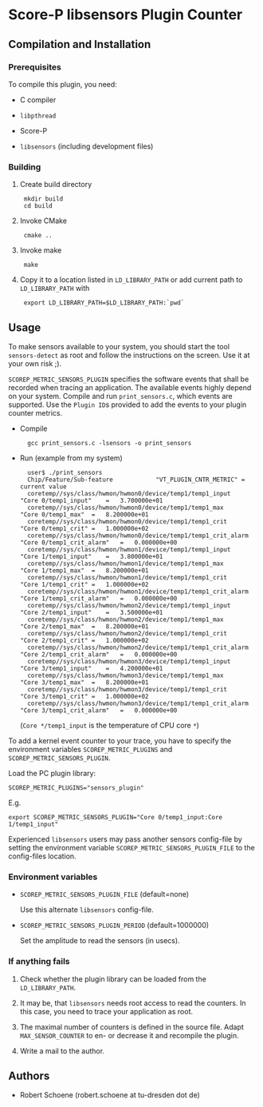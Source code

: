 # Score-P libsensors Plugin Counter

## Compilation and Installation

### Prerequisites

To compile this plugin, you need:

* C compiler

* `libpthread`

* Score-P

* `libsensors` (including development files)

### Building

1. Create build directory

        mkdir build
        cd build

2. Invoke CMake

        cmake ..

2. Invoke make

        make

3. Copy it to a location listed in `LD_LIBRARY_PATH` or add current path to `LD_LIBRARY_PATH` with

        export LD_LIBRARY_PATH=$LD_LIBRARY_PATH:`pwd`

## Usage

To make sensors available to your system, you should start the tool `sensors-detect` as root and
follow the instructions on the screen. Use it at your own risk ;).

`SCOREP_METRIC_SENSORS_PLUGIN` specifies the software events that shall be recorded when tracing an
application. The available events highly depend on your system. Compile and run `print_sensors.c`,
which events are supported. Use the `Plugin ID`s provided to add the events to your plugin counter
metrics.

* Compile

        gcc print_sensors.c -lsensors -o print_sensors

* Run (example from my system)

        user$ ./print_sensors
        Chip/Feature/Sub-feature            "VT_PLUGIN_CNTR_METRIC" =   current value
        coretemp//sys/class/hwmon/hwmon0/device/temp1/temp1_input           "Core 0/temp1_input"    =   3.700000e+01
        coretemp//sys/class/hwmon/hwmon0/device/temp1/temp1_max         "Core 0/temp1_max"  =   8.200000e+01
        coretemp//sys/class/hwmon/hwmon0/device/temp1/temp1_crit            "Core 0/temp1_crit" =   1.000000e+02
        coretemp//sys/class/hwmon/hwmon0/device/temp1/temp1_crit_alarm          "Core 0/temp1_crit_alarm"   =   0.000000e+00
        coretemp//sys/class/hwmon/hwmon1/device/temp1/temp1_input           "Core 1/temp1_input"    =   3.800000e+01
        coretemp//sys/class/hwmon/hwmon1/device/temp1/temp1_max         "Core 1/temp1_max"  =   8.200000e+01
        coretemp//sys/class/hwmon/hwmon1/device/temp1/temp1_crit            "Core 1/temp1_crit" =   1.000000e+02
        coretemp//sys/class/hwmon/hwmon1/device/temp1/temp1_crit_alarm          "Core 1/temp1_crit_alarm"   =   0.000000e+00
        coretemp//sys/class/hwmon/hwmon2/device/temp1/temp1_input           "Core 2/temp1_input"    =   3.500000e+01
        coretemp//sys/class/hwmon/hwmon2/device/temp1/temp1_max         "Core 2/temp1_max"  =   8.200000e+01
        coretemp//sys/class/hwmon/hwmon2/device/temp1/temp1_crit            "Core 2/temp1_crit" =   1.000000e+02
        coretemp//sys/class/hwmon/hwmon2/device/temp1/temp1_crit_alarm          "Core 2/temp1_crit_alarm"   =   0.000000e+00
        coretemp//sys/class/hwmon/hwmon3/device/temp1/temp1_input           "Core 3/temp1_input"    =   4.200000e+01
        coretemp//sys/class/hwmon/hwmon3/device/temp1/temp1_max         "Core 3/temp1_max"  =   8.200000e+01
        coretemp//sys/class/hwmon/hwmon3/device/temp1/temp1_crit            "Core 3/temp1_crit" =   1.000000e+02
        coretemp//sys/class/hwmon/hwmon3/device/temp1/temp1_crit_alarm          "Core 3/temp1_crit_alarm"   =   0.000000e+00

    (`Core */temp1_input` is the temperature of CPU core `*`)

To add a kernel event counter to your trace, you have to specify the environment variables
`SCOREP_METRIC_PLUGINS` and `SCOREP_METRIC_SENSORS_PLUGIN`.

Load the PC plugin library:

    SCOREP_METRIC_PLUGINS="sensors_plugin"

E.g.

    export SCOREP_METRIC_SENSORS_PLUGIN="Core 0/temp1_input:Core 1/temp1_input"

Experienced `libsensors` users may pass another sensors config-file by setting the environment
variable `SCOREP_METRIC_SENSORS_PLUGIN_FILE` to the config-files location.

### Environment variables

* `SCOREP_METRIC_SENSORS_PLUGIN_FILE` (default=none)

    Use this alternate `libsensors` config-file.

* `SCOREP_METRIC_SENSORS_PLUGIN_PERIOD` (default=1000000)

    Set the amplitude to read the sensors (in usecs).

### If anything fails

1. Check whether the plugin library can be loaded from the `LD_LIBRARY_PATH`.

2. It may be, that `libsensors` needs root access to read the counters. In this case, you need to
    trace your application as root.

3. The maximal number of counters is defined in the source file. Adapt `MAX_SENSOR_COUNTER` to en-
    or decrease it and recompile the plugin.

4. Write a mail to the author.

## Authors

* Robert Schoene (robert.schoene at tu-dresden dot de)
